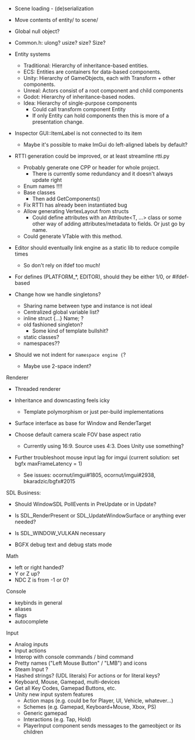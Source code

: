 - Scene loading - (de)serialization

- Move contents of entity/ to scene/

- Global null object?
- Common.h: ulong? usize? size? Size?

- Entity systems
  - Traditional: Hierarchy of inheritance-based entities.
  - ECS: Entities are containers for data-based components.
  - Unity: Hierarchy of GameObjects, each with Transform + other components.
  - Unreal: Actors consist of a root component and child components
  - Godot: Hierarchy of inheritance-based nodes.
  - Idea: Hierarchy of single-purpose components
    - Could call transform component Entity
    - If only Entity can hold components then this is more of a presentation change.

- Inspector GUI::ItemLabel is not connected to its item
  - Maybe it's possible to make ImGui do left-aligned labels by default?

- RTTI generation could be improved, or at least streamline rtti.py
  - Probably generate one CPP or header for whole project.
    - There is currently some redundancy and it doesn't always update right
  - Enum names !!!!
  - Base classes
    - Then add GetComponents<Base>()
  - Fix RTTI<X> has already been instantiated bug
  - Allow generating VertexLayout from structs
    - Could define attributes with an Attribute<T, ...> class or some other way
      of adding attributes/metadata to fields. Or just go by name.
  - Could generate VTable<T> with this method.

- Editor should eventually link engine as a static lib to reduce compile times
  - So don't rely on ifdef too much!
- For defines (PLATFORM_*, EDITOR), should they be either 1/0, or #ifdef-based

- Change how we handle singletons?
  - Sharing name between type and instance is not ideal
  - Centralized global variable list?
  - inline struct {...} Name; ?
  - old fashioned singleton?
    - Some kind of template bullshit?
  - static classes?
  - namespaces??

- Should we not indent for `namespace engine {`?
    - Maybe use 2-space indent?

Renderer
- Threaded renderer
- Inheritance and downcasting feels icky
  - Template polymorphism or just per-build implementations
- Surface interface as base for Window and RenderTarget
- Choose default camera scale FOV base aspect ratio
  - Currently using 16:9. Source uses 4:3. Does Unity use something?
 
- Further troubleshoot mouse input lag for imgui (current solution: set bgfx maxFrameLatency = 1)
    - See issues: ocornut/imgui#1805, ocornut/imgui#2938, bkaradzic/bgfx#2015

SDL Business:
- Should WindowSDL PollEvents in PreUpdate or in Update?
- Is SDL_RenderPresent or SDL_UpdateWindowSurface or anything ever needed?
- Is SDL_WINDOW_VULKAN necessary

- BGFX debug text and debug stats mode

Math
- left or right handed?
- Y or Z up?
- NDC Z is from -1 or 0?

Console
- keybinds in general
- aliases
- flags
- autocomplete

Input
- Analog inputs
- Input actions
- Interop with console commands / bind command
- Pretty names ("Left Mouse Button" / "LMB") and icons 
- Steam Input ?
- Hashed strings? (UDL literals) For actions or for literal keys?
- Keyboard, Mouse, Gamepad, multi-devices
- Get all Key Codes, Gamepad Buttons, etc.
- Unity new input system features
  - Action maps (e.g. could be for Player, UI, Vehicle, whatever...)
  - Schemes (e.g. Gamepad, Keyboard+Mouse, Xbox, PS)
  - Generic gamepad
  - Interactions (e.g. Tap, Hold)
  - PlayerInput component sends messages to the gameobject or its children
